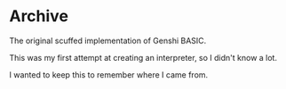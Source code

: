 # Archive

The original scuffed implementation of Genshi BASIC.

This was my first attempt at creating an interpreter, so I didn't know a lot.

I wanted to keep this to remember where I came from.
